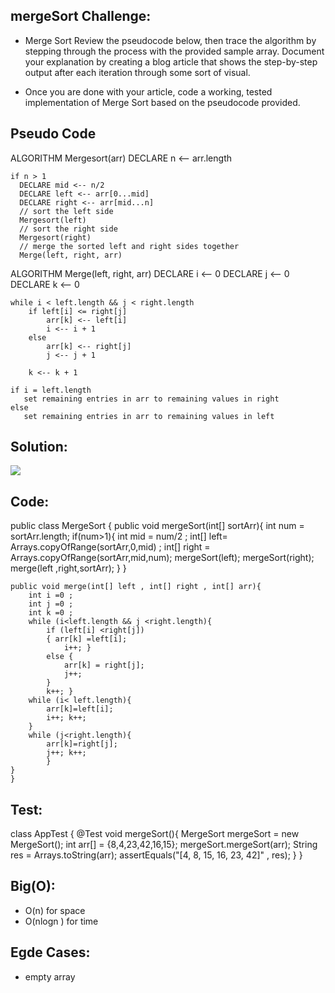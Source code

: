 ## mergeSort Challenge:
- Merge Sort Review the pseudocode below, then trace the algorithm by stepping through the process with the provided sample array. Document your explanation by creating a blog article that shows the step-by-step output after each iteration through some sort of visual.

* Once you are done with your article, code a working, tested implementation of Merge Sort based on the pseudocode provided.

## Pseudo Code

ALGORITHM Mergesort(arr)
    DECLARE n <-- arr.length

    if n > 1
      DECLARE mid <-- n/2
      DECLARE left <-- arr[0...mid]
      DECLARE right <-- arr[mid...n]
      // sort the left side
      Mergesort(left)
      // sort the right side
      Mergesort(right)
      // merge the sorted left and right sides together
      Merge(left, right, arr)

ALGORITHM Merge(left, right, arr)
    DECLARE i <-- 0
    DECLARE j <-- 0
    DECLARE k <-- 0

    while i < left.length && j < right.length
        if left[i] <= right[j]
            arr[k] <-- left[i]
            i <-- i + 1
        else
            arr[k] <-- right[j]
            j <-- j + 1

        k <-- k + 1

    if i = left.length
       set remaining entries in arr to remaining values in right
    else
       set remaining entries in arr to remaining values in left
 
## Solution:

![](https://i.ytimg.com/vi/JSceec-wEyw/maxresdefault.jpg)


## Code:

public class MergeSort {
    public void mergeSort(int[] sortArr){
        int num = sortArr.length;
        if(num>1){
            int mid = num/2 ;
            int[] left= Arrays.copyOfRange(sortArr,0,mid) ;
            int[] right = Arrays.copyOfRange(sortArr,mid,num);
            mergeSort(left);
            mergeSort(right);
            merge(left ,right,sortArr);
        }
    }

    public void merge(int[] left , int[] right , int[] arr){
        int i =0 ;
        int j =0 ;
        int k =0 ;
        while (i<left.length && j <right.length){
            if (left[i] <right[j])
            { arr[k] =left[i];
                i++; }
            else {
                arr[k] = right[j];
                j++;
            }
            k++; }
        while (i< left.length){
            arr[k]=left[i];
            i++; k++;
        }
        while (j<right.length){
            arr[k]=right[j];
            j++; k++; 
            }
    } 
    }

## Test:


class AppTest {
    @Test void mergeSort(){
        MergeSort mergeSort = new MergeSort();
        int arr[] = {8,4,23,42,16,15};
        mergeSort.mergeSort(arr);
        String res = Arrays.toString(arr);
        assertEquals("[4, 8, 15, 16, 23, 42]" , res);
    }
}

## Big(O):

- O(n) for space 
- O(nlogn ) for time

## Egde Cases:
- empty array